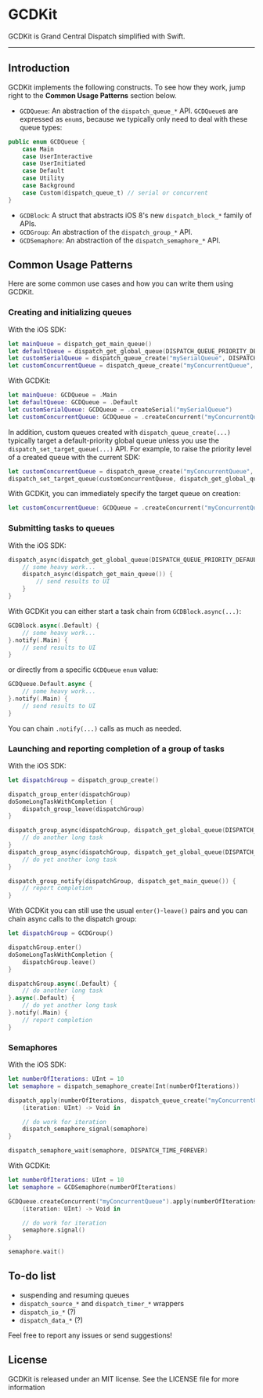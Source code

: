 GCDKit
===========

GCDKit is Grand Central Dispatch simplified with Swift.

---

## Introduction

GCDKit implements the following constructs. To see how they work, jump right to the **Common Usage Patterns** section below.

- `GCDQueue`: An abstraction of the `dispatch_queue_*` API. `GCDQueue`s are expressed as `enum`s, because we typically only need to deal with these queue types:

```swift
public enum GCDQueue {
    case Main
    case UserInteractive
    case UserInitiated
    case Default
    case Utility
    case Background
    case Custom(dispatch_queue_t) // serial or concurrent
}
```

- `GCDBlock`: A struct that abstracts iOS 8's new `dispatch_block_*` family of APIs.
- `GCDGroup`: An abstraction of the `dispatch_group_*` API.
- `GCDSemaphore`: An abstraction of the `dispatch_semaphore_*` API.

## Common Usage Patterns

Here are some common use cases and how you can write them using GCDKit.

### Creating and initializing queues

With the iOS SDK:

```swift
let mainQueue = dispatch_get_main_queue()
let defaultQueue = dispatch_get_global_queue(DISPATCH_QUEUE_PRIORITY_DEFAULT, 0)
let customSerialQueue = dispatch_queue_create("mySerialQueue", DISPATCH_QUEUE_SERIAL)
let customConcurrentQueue = dispatch_queue_create("myConcurrentQueue", DISPATCH_QUEUE_CONCURRENT)
```

With GCDKit:

```swift
let mainQueue: GCDQueue = .Main
let defaultQueue: GCDQueue = .Default
let customSerialQueue: GCDQueue = .createSerial("mySerialQueue")
let customConcurrentQueue: GCDQueue = .createConcurrent("myConcurrentQueue")
```

In addition, custom queues created with `dispatch_queue_create(...)` typically target a default-priority global queue unless you use the `dispatch_set_target_queue(...)` API. For example, to raise the priority level of a created queue with the current SDK:

```swift
let customConcurrentQueue = dispatch_queue_create("myConcurrentQueue", DISPATCH_QUEUE_CONCURRENT)
dispatch_set_target_queue(customConcurrentQueue, dispatch_get_global_queue(DISPATCH_QUEUE_PRIORITY_HIGH, 0))
```

With GCDKit, you can immediately specify the target queue on creation:
```swift
let customConcurrentQueue: GCDQueue = .createConcurrent("myConcurrentQueue", targetQueue: .UserInteractive)
```

### Submitting tasks to queues

With the iOS SDK:

```swift
dispatch_async(dispatch_get_global_queue(DISPATCH_QUEUE_PRIORITY_DEFAULT, 0)) {
    // some heavy work...
    dispatch_async(dispatch_get_main_queue()) {
        // send results to UI
    }
}
```

With GCDKit you can either start a task chain from `GCDBlock.async(...)`:

```swift
GCDBlock.async(.Default) {
    // some heavy work...
}.notify(.Main) {
    // send results to UI
}
```

or directly from a specific `GCDQueue` `enum` value:

```swift
GCDQueue.Default.async {
    // some heavy work...
}.notify(.Main) {
    // send results to UI
}
```

You can chain `.notify(...)` calls as much as needed.

### Launching and reporting completion of a group of tasks

With the iOS SDK:

```swift
let dispatchGroup = dispatch_group_create()

dispatch_group_enter(dispatchGroup)
doSomeLongTaskWithCompletion {
    dispatch_group_leave(dispatchGroup)
}

dispatch_group_async(dispatchGroup, dispatch_get_global_queue(DISPATCH_QUEUE_PRIORITY_DEFAULT, 0)) {
    // do another long task
}
dispatch_group_async(dispatchGroup, dispatch_get_global_queue(DISPATCH_QUEUE_PRIORITY_DEFAULT, 0)) {
    // do yet another long task
}

dispatch_group_notify(dispatchGroup, dispatch_get_main_queue()) {
    // report completion
}
```

With GCDKit you can still use the usual `enter()`-`leave()` pairs and you can chain async calls to the dispatch group:

```swift
let dispatchGroup = GCDGroup()

dispatchGroup.enter()
doSomeLongTaskWithCompletion {
    dispatchGroup.leave()
}

dispatchGroup.async(.Default) {
    // do another long task
}.async(.Default) {
    // do yet another long task
}.notify(.Main) {
    // report completion
}
```

### Semaphores

With the iOS SDK:

```swift
let numberOfIterations: UInt = 10
let semaphore = dispatch_semaphore_create(Int(numberOfIterations))

dispatch_apply(numberOfIterations, dispatch_queue_create("myConcurrentQueue", DISPATCH_QUEUE_CONCURRENT)) {
    (iteration: UInt) -> Void in

    // do work for iteration
    dispatch_semaphore_signal(semaphore)
}

dispatch_semaphore_wait(semaphore, DISPATCH_TIME_FOREVER)
```

With GCDKit:

```swift
let numberOfIterations: UInt = 10
let semaphore = GCDSemaphore(numberOfIterations)

GCDQueue.createConcurrent("myConcurrentQueue").apply(numberOfIterations) {
    (iteration: UInt) -> Void in

    // do work for iteration
    semaphore.signal()
}

semaphore.wait()
```

## To-do list

- suspending and resuming queues
- `dispatch_source_*` and `dispatch_timer_*` wrappers
- `dispatch_io_*`  (?)
- `dispatch_data_*` (?)

Feel free to report any issues or send suggestions!

## License

GCDKit is released under an MIT license. See the LICENSE file for more information

